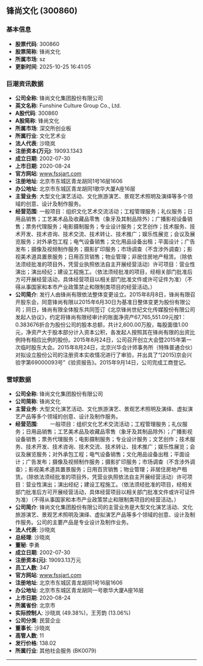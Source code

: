 ## 锋尚文化 (300860)

### 基本信息

- **股票代码**: 300860
- **股票简称**: 锋尚文化
- **所属市场**: sz
- **更新时间**: 2025-10-25 16:41:05

### 巨潮资讯数据

- **公司全称**: 锋尚文化集团股份有限公司
- **英文名称**: Funshine Culture Group Co., Ltd.
- **A股代码**: 300860
- **A股简称**: 锋尚文化
- **所属市场**: 深交所创业板
- **所属行业**: 文化艺术业
- **法人代表**: 沙晓岚
- **注册资本(万元)**: 19093.1343
- **成立日期**: 2002-07-30
- **上市日期**: 2020-08-24
- **官方网站**: www.fssjart.com
- **注册地址**: 北京市东城区青龙胡同1号16层1606
- **办公地址**: 北京市东城区青龙胡同1歌华大厦A座16层
- **主营业务**: 大型文化演艺活动、文化旅游演艺、景观艺术照明及演绎等多个领域的创意、设计及制作服务。
- **经营范围**: 一般项目：组织文化艺术交流活动；工程管理服务；礼仪服务；日用品销售；工艺美术品及收藏品零售（象牙及其制品除外）；广播影视设备销售；票务代理服务；电影摄制服务；专业设计服务；文艺创作；技术服务、技术开发、技术咨询、技术交流、技术转让、技术推广；娱乐性展览；会议及展览服务；对外承包工程；电气设备销售；文化用品设备出租；平面设计；广告发布；摄像及视频制作服务；摄影扩印服务；市场调查（不含涉外调查）；影视美术道具置景服务；日用百货销售；物业管理；非居住房地产租赁。（除依法须经批准的项目外，凭营业执照依法自主开展经营活动）许可项目：营业性演出；演出经纪；建设工程施工。（依法须经批准的项目，经相关部门批准后方可开展经营活动，具体经营项目以相关部门批准文件或许可证件为准）（不得从事国家和本市产业政策禁止和限制类项目的经营活动。）
- **公司简介**: 发行人由锋尚有限依法整体变更设立。2015年8月8日，锋尚有限召开股东会，同意锋尚有限以2015年6月30日为基准日整体变更为股份有限公司；同日，锋尚有限全体股东共同签订《北京锋尚世纪文化传媒股份有限公司发起人协议》，约定将锋尚有限经审计的账面净资产67,765,551.09元按1：0.383676折合为股份公司的股本总额，共计2,600.00万股，每股面值1.00元，净资产大于股本部分计入资本公积，各发起人按照其在锋尚有限的出资比例持有相应比例的股份。2015年8月24日，公司召开创立大会暨2015年第一次临时股东大会。2015年8月24日，北京兴华会计师事务所（特殊普通合伙）对拟设立股份公司的注册资本实收情况进行了审验，并出具了“[2015]京会兴验字第69000093号”《验资报告》。2015年9月14日，公司完成工商登记。

### 雪球数据

- **公司全称**: 锋尚文化集团股份有限公司
- **公司简称**: 锋尚文化
- **主营业务**: 大型文化演艺活动、文化旅游演艺、景观艺术照明及演绎、虚拟演艺产品等多个领域的创意、设计及制作服务。
- **经营范围**: 　　一般项目：组织文化艺术交流活动；工程管理服务；礼仪服务；日用品销售；工艺美术品及收藏品零售（象牙及其制品除外）；广播影视设备销售；票务代理服务；电影摄制服务；专业设计服务；文艺创作；技术服务、技术开发、技术咨询、技术交流、技术转让、技术推广；娱乐性展览；会议及展览服务；对外承包工程；电气设备销售；文化用品设备出租；平面设计；广告发布；摄像及视频制作服务；摄影扩印服务；市场调查（不含涉外调查）；影视美术道具置景服务；日用百货销售；物业管理；非居住房地产租赁。（除依法须经批准的项目外，凭营业执照依法自主开展经营活动）许可项目：营业性演出；演出经纪；建设工程施工。（依法须经批准的项目，经相关部门批准后方可开展经营活动，具体经营项目以相关部门批准文件或许可证件为准）（不得从事国家和本市产业政策禁止和限制类项目的经营活动。）
- **公司简介**: 锋尚文化集团股份有限公司的主营业务是大型文化演艺活动、文化旅游演艺、景观艺术照明及演绎、虚拟演艺产品等多个领域的创意、设计及制作服务。公司的主要产品是专业设计及制作业务。
- **法人代表**: 沙晓岚
- **总经理**: 沙晓岚
- **董秘**: 李勇
- **成立日期**: 2002-07-30
- **注册资本(元)**: 19093.13万元
- **员工人数**: 347
- **官方网站**: www.fssjart.com
- **注册地址**: 北京市东城区青龙胡同1号16层1606
- **办公地址**: 北京市东城区青龙胡同一号歌华大厦A座16层
- **上市日期**: 2020-08-24
- **所属省份**: 北京市
- **实际控制人**: 沙晓岚 (49.38%)，王芳韵 (13.06%)
- **公司分类**: 民营企业
- **董事长**: 沙晓岚
- **高管人数**: 11
- **发行价格**: 138.02
- **所属行业**: 其他社会服务 (BK0079)

---
